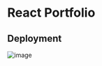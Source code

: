 # React Portfolio

## Deployment

![image](https://user-images.githubusercontent.com/96323393/187099674-dba56df1-2c87-4ba0-88bc-dbee8296a452.png)
